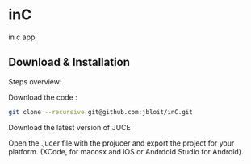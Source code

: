# inC
in c app



## Download & Installation

Steps overview:

Download the code :

```bash
git clone --recursive git@github.com:jbloit/inC.git
```

Download the latest version of JUCE 

Open the .jucer file with the projucer and export the project for your platform. (XCode, for macosx and iOS or Andrdoid Studio for Android).

